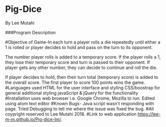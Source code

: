 # Pig-Dice
By Lee Mutahi

###Program Description

#Objective of Game-In each turn a player rolls a die repeatedly until either a 1 is rolled or player decides to hold and pass on the turn to its opponent.

The number player rolls is added to a temporary score. If the player rolls a 1, they lose their temporary score and turn is passed to their opponent. If player gets any other number, they can decide to continue and roll the die.

If player decides to hold, then their turn total (temporary score) is added to the overall score.
The first player to score 100 points wins the game.
#Languages used HTML for the user interface and styling CSS/boostrap for general additional styling javaScript & jQuery for the functionality
#Installation uses web browser i.e. Google Chrome, Mozilla to run. Edited using atom text editor
#Known Bugs- Java script wasn't responding with page. Tried Debugging to tell me where the issue was fixed the bug.
#All coypright reserved to Lee Mutahi 2018.
#Link to web application https://lee-m-m.github.io/Pig-dice-lm/.
